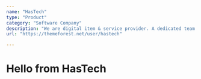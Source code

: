 ```yaml
---
name: "HasTech"
type: "Product"
category: "Software Company"
description: "We are digital item & service provider. A dedicated team of 45 full-time designers and developers. Our services are website template design & development"
url: "https://themeforest.net/user/hastech"

---
```

# Hello from HasTech
